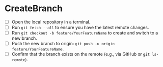 # CreateBranch

- [ ] Open the local repository in a terminal.
- [ ] Run `git fetch --all` to ensure you have the latest remote changes.
- [ ] Run `git checkout -b feature/YourFeatureName` to create and switch to a new branch.
- [ ] Push the new branch to origin: `git push -u origin feature/YourFeatureName`.
- [ ] Confirm that the branch exists on the remote (e.g., via GitHub or `git ls-remote`).
